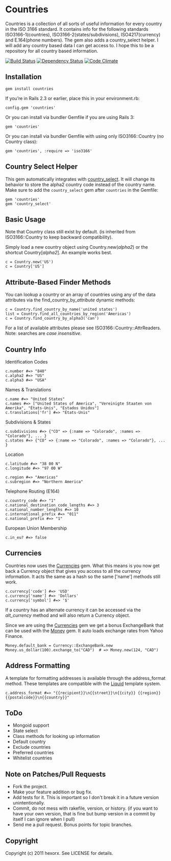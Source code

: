 Countries
=========

Countries is a collection of all sorts of useful information for every country in the ISO 3166 standard. It contains info for the following standards ISO3166-1(countries), ISO3166-2(states/subdivisions), ISO4217(currency) and E.164(phone numbers). The gem also adds a country_select helper. I will add any country based data I can get access to. I hope this to be a repository for all country based information.

[![Build Status](https://travis-ci.org/hexorx/countries.png)](https://travis-ci.org/hexorx/countries) [![Dependency Status](https://gemnasium.com/hexorx/countries.png)](https://gemnasium.com/hexorx/countries) [![Code Climate](https://codeclimate.com/github/hexorx/countries.png)](https://codeclimate.com/github/hexorx/countries)

Installation
------------

    gem install countries

If you’re in Rails 2.3 or earlier, place this in your environment.rb:

    config.gem 'countries'

Or you can install via bundler Gemfile if you are using Rails 3:

    gem 'countries'

Or you can install via bundler Gemfile with using only ISO3166::Country (no Country class):

    gem 'countries', :require => 'iso3166'

Country Select Helper
---------------------

This gem automatically integrates with [country_select][]. It will change its behavior to store the alpha2 country code instead of the country name. Make sure to add the `country_select` gem after `countries` in the Gemfile:

    gem 'countries'
    gem 'country_select'

Basic Usage
-----------

Note that Country class still exist by default.
(is inherited from ISO3166::Country to keep backward compatibility).

Simply load a new country object using Country.new(*alpha2*) or the shortcut Country[*alpha2*]. An example  works best.

    c = Country.new('US')
    c = Country['US']

Attribute-Based Finder Methods
------------

You can lookup a country or an array of countries using any of the data attributes via the find\_country\_by_*attribute* dynamic methods:

    c = Country.find_country_by_name('united states')
    list = Country.find_all_countries_by_region('Americas')
    c = Country.find_country_by_alpha3('can')

For a list of available attributes please see ISO3166::Country::AttrReaders.
Note: searches are *case insensitive*.

Country Info
------------

  Identification Codes

    c.number #=> "840"
    c.alpha2 #=> "US"
    c.alpha3 #=> "USA"

  Names & Translations

    c.name #=> "United States"
    c.names #=> ["United States of America", "Vereinigte Staaten von Amerika", "États-Unis", "Estados Unidos"]
    c.translations['fr'] #=> "États-Unis"

  Subdivisions & States

    c.subdivisions #=> {"CO" => {:name => "Colorado", :names => "Colorado"}, ... }
    c.states #=> {"CO" => {:name => "Colorado", :names => "Colorado"}, ... }

  Location

    c.latitude #=> "38 00 N"
    c.longitude #=> "97 00 W"

    c.region #=> "Americas"
    c.subregion #=> "Northern America"

  Telephone Routing (E164)

    c.country_code #=> "1"
    c.national_destination_code_lengths #=> 3
    c.national_number_lengths #=> 10
    c.international_prefix #=> "011"
    c.national_prefix #=> "1"

  European Union Membership

    c.in_eu? #=> false

Currencies
----------

Countries now uses the [Currencies][] gem. What this means is you now get back a Currency object that gives you access to all the currency information. It acts the same as a hash so the same ['name'] methods still work.

    c.currency['code'] #=> 'USD'
    c.currency['name'] #=> 'Dollars'
    c.currency['symbol'] #=> '$'

If a country has an alternate currency it can be accessed via the *alt_currency* method and will also return a Currency object.

Since we are using the [Currencies][] gem we get a bonus ExchangeBank that can be used with the [Money][] gem. It auto loads exchange rates from Yahoo Finance.

    Money.default_bank = Currency::ExchangeBank.new
    Money.us_dollar(100).exchange_to("CAD")  # => Money.new(124, "CAD")

Address Formatting
------------------

A template for formatting addresses is available through the address_format method. These templates are compatible with the [Liquid][] template system.

    c.address_format #=> "{{recipient}}\n{{street}}\n{{city}} {{region}} {{postalcode}}\n{{country}}"


ToDo
----

* Mongoid support
* State select
* Class methods for looking up information
* Default country
* Exclude countries
* Preferred countries
* Whitelist countries

Note on Patches/Pull Requests
-----------------------------

* Fork the project.
* Make your feature addition or bug fix.
* Add tests for it. This is important so I don't break it in a
  future version unintentionally.
* Commit, do not mess with rakefile, version, or history.
  (if you want to have your own version, that is fine but
   bump version in a commit by itself I can ignore when I pull)
* Send me a pull request. Bonus points for topic branches.

Copyright
---------

Copyright (c) 2011 hexorx. See LICENSE for details.


[Teliax]: http://teliax.com
[Centrex]: http://en.wikipedia.org/wiki/Centrex
[CommonDataHub]: http://commondatahub.com
[Currencies]: http://gemcutter.org/gems/currencies
[Money]: http://gemcutter.org/gems/money
[Liquid]: http://www.liquidmarkup.org/
[country_select]: https://github.com/stefanpenner/country_select
